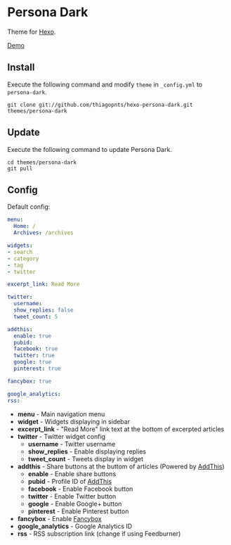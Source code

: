 # Persona Dark

Theme for [Hexo].

[Demo]

## Install

Execute the following command and modify `theme` in `_config.yml` to `persona-dark`.

```
git clone git://github.com/thiagopnts/hexo-persona-dark.git themes/persona-dark
```

## Update

Execute the following command to update Persona Dark.

```
cd themes/persona-dark
git pull
```

## Config

Default config:

``` yaml
menu:
  Home: /
  Archives: /archives

widgets:
- search
- category
- tag
- twitter

excerpt_link: Read More

twitter:
  username:
  show_replies: false
  tweet_count: 5

addthis:
  enable: true
  pubid:
  facebook: true
  twitter: true
  google: true
  pinterest: true

fancybox: true

google_analytics:
rss:
```

- **menu** - Main navigation menu
- **widget** - Widgets displaying in sidebar
- **excerpt_link** - "Read More" link text at the bottom of excerpted articles
- **twitter** - Twitter widget config
  - **username** - Twitter username
  - **show_replies** - Enable displaying replies
  - **tweet_count** - Tweets display in widget
- **addthis** - Share buttons at the buttom of articles (Powered by [AddThis])
  - **enable** - Enable share buttons
  - **pubid** - Profile ID of [AddThis]
  - **facebook** - Enable Facebook button
  - **twitter** - Enable Twitter button
  - **google** - Enable Google+ button
  - **pinterest** - Enable Pinterest button
- **fancybox** - Enable [Fancybox]
- **google_analytics** - Google Analytics ID
- **rss** - RSS subscription link (change if using Feedburner)


[Hexo]: http://zespia.tw/hexo/
[Demo]: http://thiagopnts.me/hexo-persona-dark/
[AddThis]: https://www.addthis.com
[Fancybox]: http://fancyapps.com/fancybox/